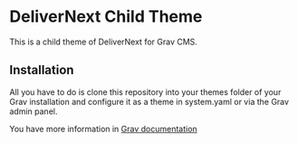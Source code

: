 # DeliverNext Child Theme

This is a child theme of DeliverNext for Grav CMS.

## Installation

All you have to do is clone this repository into your themes folder of your Grav installation and configure it as a theme in system.yaml or via the Grav admin panel.

You have more information in [Grav documentation](https://learn.getgrav.org/17/themes/customization#theme-inheritance)
